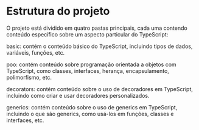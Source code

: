 # Estrutura do projeto

O projeto está dividido em quatro pastas principais, cada uma contendo conteúdo específico sobre um aspecto particular do TypeScript:

basic: contém o conteúdo básico do TypeScript, incluindo tipos de dados, variáveis, funções, etc.

poo: contém conteúdo sobre programação orientada a objetos com TypeScript, como classes, interfaces, herança, encapsulamento, polimorfismo, etc.

decorators: contém conteúdo sobre o uso de decoradores em TypeScript, incluindo como criar e usar decoradores personalizados.

generics: contém conteúdo sobre o uso de generics em TypeScript, incluindo o que são generics, como usá-los em funções, classes e interfaces, etc.
